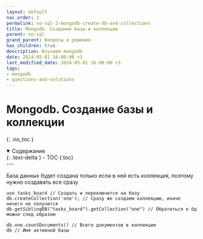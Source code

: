 ```yaml
---
layout: default
nav_order: 2
permalink: no-sql-2-mongodb-create-db-and-collections
title: Mongodb. Создание базы и коллекции
parent: no-sql
grand_parent: Вопросы и решения
has_children: true
description: Изучаем mongodb
date: 2024-05-01 16:00:00 +3
last_modified_date: 2024-05-01 16:00:00 +3
tags:
- mongodb
- questions-and-solutions
---
```


# Mongodb. Создание базы и коллекции
{: .no_toc }

<details open markdown="block">
  <summary>
    Содержание
  </summary>
  {: .text-delta }
- TOC
{:toc}
</details>
---

База данных будет создана только если в ней есть коллекция, поэтому нужно создавать все сразу

````text
use tasks_board // Создать и переключится на базу
db.createCollection('one'); // Сразу же создаем коллекцию, иначе ничего не получится
db.getSiblingDB("tasks_board").getCollection("one") // Обратиться к бд можно след образом
````

````text
db.one.countDocuments() // Всего документов в коллекции
db // Имя активной базы
````